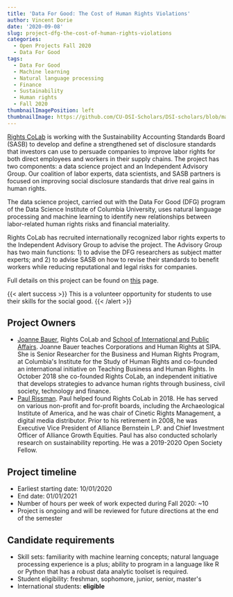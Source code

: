 ```yaml
---
title: 'Data For Good: The Cost of Human Rights Violations'
author: Vincent Dorie
date: '2020-09-08'
slug: project-dfg-the-cost-of-human-rights-violations
categories:
  - Open Projects Fall 2020
  - Data For Good
tags:
  - Data For Good
  - Machine learning
  - Natural language processing
  - Finance
  - Sustainability
  - Human rights
  - Fall 2020
thumbnailImagePosition: left
thumbnailImage: https://github.com/CU-DSI-Scholars/DSI-scholars/blob/main/img/cost_human_rights_2.png
---
```

[Rights CoLab](https://rightscolab.org) is working with the Sustainability Accounting Standards Board (SASB) to develop and define a strengthened set of disclosure standards that investors can use to persuade companies to improve labor rights for both direct employees and workers in their supply chains. The project has two components: a data science project and an Independent Advisory Group. Our coalition of labor experts, data scientists, and SASB partners is focused on improving social disclosure standards that drive real gains in human rights.

<!--more-->

The data science project, carried out with the Data For Good (DFG) program of the Data Science Institute of Columbia University, uses natural language processing and machine learning to identify new relationships between labor-related human rights risks and financial materiality.

Rights CoLab has recruited internationally recognized labor rights experts to the Independent Advisory Group to advise the project. The Advisory Group has two main functions: 1) to advise the DFG researchers as subject matter experts; and 2) to advise SASB on how to revise their standards to benefit workers while reducing reputational and legal risks for companies.

Full details on this project can be found on [this](https://rightscolab.org/harnessing-big-data-for-sasb-standards-to-improve-corporate-human-rights-practice-data-project-plan/) page.

{{< alert success >}}
This is a volunteer opportunity for students to use their skills for the social good.
{{< /alert >}}

## Project Owners
+ [Joanne Bauer](https://rightscolab.org/people/joanne-bauer-2/), Rights CoLab and [School of International and Public Affairs](https://sipa.columbia.edu/faculty-research/faculty-directory/joanne-bauer). Joanne Bauer teaches Corporations and Human Rights at SIPA. She is Senior Researcher for the Business and Human Rights Program, at Columbia's Institute for the Study of Human Rights and co-founded an international initiative on Teaching Business and Human Rights. In October 2018 she co-founded Rights CoLab, an independent initiative that develops strategies to advance human rights through business, civil society, technology and finance.
+ [Paul Rissman](https://rightscolab.org/people/paul-rissman-2/). Paul helped found Rights CoLab in 2018. He has served on various non-profit and for-profit boards, including the Archaeological Institute of America, and he was chair of Cinetic Rights Management, a digital media distributor. Prior to his retirement in 2008, he was Executive Vice President of Alliance Bernstein L.P. and Chief Investment Officer of Alliance Growth Equities. Paul has also conducted scholarly research on sustainability reporting. He was a 2019-2020 Open Society Fellow.

## Project timeline
+ Earliest starting date: 10/01/2020
+ End date: 01/01/2021
+ Number of hours per week of work expected during Fall 2020: ~10
+ Project is ongoing and will be reviewed for future directions at the end of the semester

## Candidate requirements
+ Skill sets: familiarity with machine learning concepts; natural language processing experience is a plus; ability to program in a language like R or Python that has a robust data analytic toolset is required.
+ Student eligibility: freshman, sophomore, junior, senior, master's
+ International students: **eligible**

